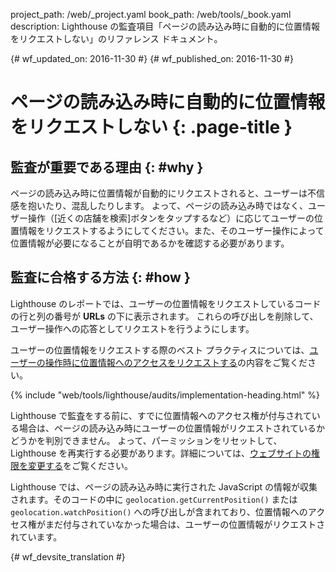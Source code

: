 project_path: /web/_project.yaml
book_path: /web/tools/_book.yaml
description: Lighthouse の監査項目「ページの読み込み時に自動的に位置情報をリクエストしない」のリファレンス ドキュメント。

{# wf_updated_on: 2016-11-30 #}
{# wf_published_on: 2016-11-30 #}

#  ページの読み込み時に自動的に位置情報をリクエストしない {: .page-title }

##  監査が重要である理由 {: #why }

ページの読み込み時に位置情報が自動的にリクエストされると、ユーザーは不信感を抱いたり、混乱したりします。
よって、ページの読み込み時ではなく、ユーザー操作（[近くの店舗を検索]ボタンをタップするなど）に応じてユーザーの位置情報をリクエストするようにしてください。また、そのユーザー操作によって位置情報が必要になることが自明であるかを確認する必要があります。


##  監査に合格する方法 {: #how }

Lighthouse のレポートでは、ユーザーの位置情報をリクエストしているコードの行と列の番号が **URLs** の下に表示されます。
これらの呼び出しを削除して、ユーザー操作への応答としてリクエストを行うようにします。
 

ユーザーの位置情報をリクエストする際のベスト プラクティスについては、[ユーザーの操作時に位置情報へのアクセスをリクエストする][ask]の内容をご覧ください。


[ask]: /web/fundamentals/native-hardware/user-location/#ask_permission_responsibly

{% include "web/tools/lighthouse/audits/implementation-heading.html" %}

Lighthouse で監査をする前に、すでに位置情報へのアクセス権が付与されている場合は、ページの読み込み時にユーザーの位置情報がリクエストされているかどうかを判別できません。
よって、パーミッションをリセットして、Lighthouse を再実行する必要があります。詳細については、[ウェブサイトの権限を変更する][help]をご覧ください。


Lighthouse では、ページの読み込み時に実行された JavaScript の情報が収集されます。そのコードの中に `geolocation.getCurrentPosition()`
または
`geolocation.watchPosition()` への呼び出しが含まれており、位置情報へのアクセス権がまだ付与されていなかった場合は、ユーザーの位置情報がリクエストされています。


[help]: https://support.google.com/chrome/answer/6148059


{# wf_devsite_translation #}
